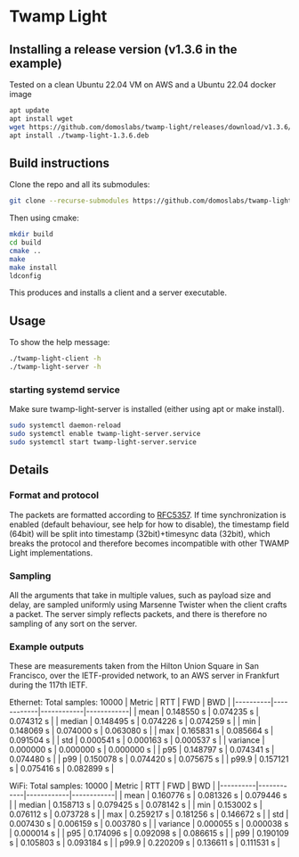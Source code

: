 # Twamp Light

## Installing a release version (v1.3.6 in the example)
Tested on a clean Ubuntu 22.04 VM on AWS and a Ubuntu 22.04 docker image

```bash
apt update
apt install wget
wget https://github.com/domoslabs/twamp-light/releases/download/v1.3.6/twamp-light-1.3.6.deb
apt install ./twamp-light-1.3.6.deb
```

## Build instructions
Clone the repo and all its submodules:
```bash
git clone --recurse-submodules https://github.com/domoslabs/twamp-light.git 
```
Then using cmake:
```bash
mkdir build
cd build
cmake ..
make
make install
ldconfig
```
This produces and installs a client and a server executable.

## Usage

To show the help message:
```bash
./twamp-light-client -h
./twamp-light-server -h
```

### starting systemd service
Make sure twamp-light-server is installed (either using apt or make install).
```bash
sudo systemctl daemon-reload
sudo systemctl enable twamp-light-server.service
sudo systemctl start twamp-light-server.service
```
## Details
### Format and protocol
The packets are formatted according to [RFC5357](https://datatracker.ietf.org/doc/html/rfc5357#page-23). 
If time synchronization is enabled (default behaviour, see help for how to disable), the timestamp field (64bit) will be split into timestamp (32bit)+timesync data (32bit),
which breaks the protocol and therefore becomes incompatible with other TWAMP Light implementations.

### Sampling
All the arguments that take in multiple values, such as payload size and delay, 
are sampled uniformly using Marsenne Twister when the client crafts a packet.
The server simply reflects packets, and there is therefore no sampling of any sort on the server.

### Example outputs

These are measurements taken from the Hilton Union Square in San Francisco, over the IETF-provided network, to an AWS server in Frankfurt during the 117th IETF.

Ethernet:
Total samples: 10000
| Metric   | RTT        | FWD        | BWD        |
|----------|------------|------------|------------|
| mean     | 0.148550 s | 0.074235 s | 0.074312 s |
| median   | 0.148495 s | 0.074226 s | 0.074259 s |
| min      | 0.148069 s | 0.074000 s | 0.063080 s |
| max      | 0.165831 s | 0.085664 s | 0.091504 s |
| std      | 0.000541 s | 0.000163 s | 0.000537 s |
| variance | 0.000000 s | 0.000000 s | 0.000000 s |
| p95      | 0.148797 s | 0.074341 s | 0.074480 s |
| p99      | 0.150078 s | 0.074420 s | 0.075675 s |
| p99.9    | 0.157121 s | 0.075416 s | 0.082899 s |


 WiFi:
 Total samples: 10000
| Metric   | RTT        | FWD        | BWD        |
|----------|------------|------------|------------|
| mean     | 0.160776 s | 0.081326 s | 0.079446 s |
| median   | 0.158713 s | 0.079425 s | 0.078142 s |
| min      | 0.153002 s | 0.076112 s | 0.073728 s |
| max      | 0.259217 s | 0.181256 s | 0.146672 s |
| std      | 0.007430 s | 0.006159 s | 0.003780 s |
| variance | 0.000055 s | 0.000038 s | 0.000014 s |
| p95      | 0.174096 s | 0.092098 s | 0.086615 s |
| p99      | 0.190109 s | 0.105803 s | 0.093184 s |
| p99.9    | 0.220209 s | 0.136611 s | 0.111531 s |
